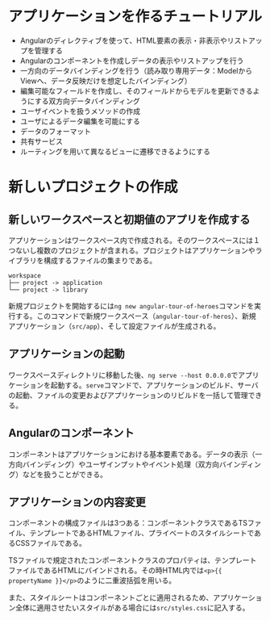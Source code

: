 # アプリケーションを作るチュートリアル

- Angularのディレクティブを使って、HTML要素の表示・非表示やリストアップを管理する
- Angularのコンポーネントを作成しデータの表示やリストアップを行う
- 一方向のデータバインディングを行う（読み取り専用データ：ModelからViewへ、データ反映だけを想定したバインディング）
- 編集可能なフィールドを作成し、そのフィールドからモデルを更新できるようにする双方向データバインディング
- ユーザイベントを扱うメソッドの作成
- ユーザによるデータ編集を可能にする
- データのフォーマット
- 共有サービス
- ルーティングを用いて異なるビューに遷移できるようにする

# 新しいプロジェクトの作成

## 新しいワークスペースと初期値のアプリを作成する

アプリケーションはワークスペース内で作成される。そのワークスペースには１つないし複数のプロジェクトが含まれる。プロジェクトはアプリケーションやライブラリを構成するファイルの集まりである。

```
workspace
├── project -> application
└── project -> library
```

新規プロジェクトを開始するには`ng new angular-tour-of-heroes`コマンドを実行する。このコマンドで新規ワークスペース（`angular-tour-of-heros`）、新規アプリケーション（`src/app`）、そして設定ファイルが生成される。

## アプリケーションの起動

ワークスペースディレクトリに移動した後、`ng serve --host 0.0.0.0`でアプリケーションを起動する。`serve`コマンドで、アプリケーションのビルド、サーバの起動、ファイルの変更およびアプリケーションのリビルドを一括して管理できる。

## Angularのコンポーネント

コンポーネントはアプリケーションにおける基本要素である。データの表示（一方向バインディング）やユーザインプットやイベント処理（双方向バインディング）などを扱うことができる。

## アプリケーションの内容変更

コンポーネントの構成ファイルは3つある：コンポーネントクラスであるTSファイル、テンプレートであるHTMLファイル、プライベートのスタイルシートであるCSSファイルである。

TSファイルで規定されたコンポーネントクラスのプロパティは、テンプレートファイルであるHTMLにバインドされる。その時HTML内では`<p>{{ propertyName }}</p>`のように二重波括弧を用いる。

また、スタイルシートはコンポーネントごとに適用されるため、アプリケーション全体に適用させたいスタイルがある場合には`src/styles.css`に記入する。